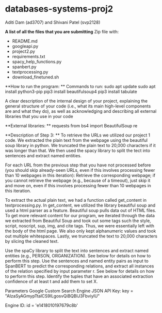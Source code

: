 # databases-systems-proj2
Aditi Dam (ad3707) and Shivani Patel (svp2128)

**A list of all the files that you are submitting**
Zip file with: 
- README.md 
- googleapi.py
- project2.py
- requirements.txt
- spacy_help_functions.py
- spanbert.py
- textprocessing.py
- download_finetuned.sh

**How to run the program: **
Commands to run: 
sudo apt update 
sudo apt install 
python3-pip 
pip3 install beautifulsoup4
pip3 install tabulate


A clear description of the internal design of your project, explaining the general structure of your code (i.e., what its main high-level components are and what they do), as well as acknowledging and describing all external libraries that you use in your code


**External libraries: **
requests
from bs4 import BeautifulSoup
re


**Description of Step 3: **
To retrieve the URLs we utilized our project 1 code. 
We extracted the plain text from the webpage using the beautiful soup library in python. We truncated the plain text to 20,000 characters if it was longer than that. We then used the spacy library to split the tect into sentences and extract named entities.


For each URL from the previous step that you have not processed before (you should skip already-seen URLs, even if this involves processing fewer than 10 webpages in this iteration):
Retrieve the corresponding webpage; if you cannot retrieve the webpage (e.g., because of a timeout), just skip it and move on, even if this involves processing fewer than 10 webpages in this iteration.

To extract the actual plain text, we had a function called get_content in textprocessing.py. In get_content, we utilized the library beautiful soup and used a html parser as a feature. Beautiful soup pulls data out of HTML files. To get more relevant content for our program, we iterated through the data we extracted from Beautiful Soup and took out some tags such the style, script, noscript, sup, img, and cite tags. Thus, we were essentially left with the body of the html page. We also only kept alphanumeric values and took out multiple whitespaces. Lastly, we truncated the text to 20,000 characters by slicing the cleaned text. 


Use the spaCy library to split the text into sentences and extract named entities (e.g., PERSON, ORGANIZATION). See below for details on how to perform this step.
Use the sentences and named entity pairs as input to SpanBERT to predict the corresponding relations, and extract all instances of the relation specified by input parameter r. See below for details on how to perform this step.
Identify the tuples that have an associated extraction confidence of at least t and add them to set X.

Parameters Google Custom Search Engine JSON API Key: key = "AIzaSyAGmypTtalCS9lLgosvQiBQBIJ3FbviylU"

Engine ID: id = 'e1418010197679c8b'
